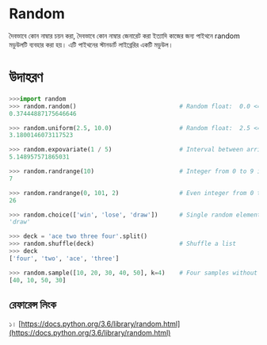 # Random

দৈবভাবে কোন নাম্বার চয়ন করা, দৈবভাবে কোন নাম্বার জেনারেট করা ইত্যাদি কাজের জন্য পাইথনে random মডুউলটি ব্যবহার করা হয়। 
এটি পাইথনের স্টানডার্ট লাইব্রেরির একটি মডুউল। 

# উদাহরণ

```py
>>>import random
>>> random.random()                             # Random float:  0.0 <= x < 1.0
0.37444887175646646

>>> random.uniform(2.5, 10.0)                   # Random float:  2.5 <= x < 10.0
3.1800146073117523

>>> random.expovariate(1 / 5)                   # Interval between arrivals averaging 5 seconds
5.148957571865031

>>> random.randrange(10)                        # Integer from 0 to 9 inclusive
7

>>> random.randrange(0, 101, 2)                 # Even integer from 0 to 100 inclusive
26

>>> random.choice(['win', 'lose', 'draw'])      # Single random element from a sequence
'draw'

>>> deck = 'ace two three four'.split()
>>> random.shuffle(deck)                        # Shuffle a list
>>> deck
['four', 'two', 'ace', 'three']

>>> random.sample([10, 20, 30, 40, 50], k=4)    # Four samples without replacement
[40, 10, 50, 30]

```


## রেফারেন্স লিংক
১। [https://docs.python.org/3.6/library/random.html](https://docs.python.org/3.6/library/random.html)
